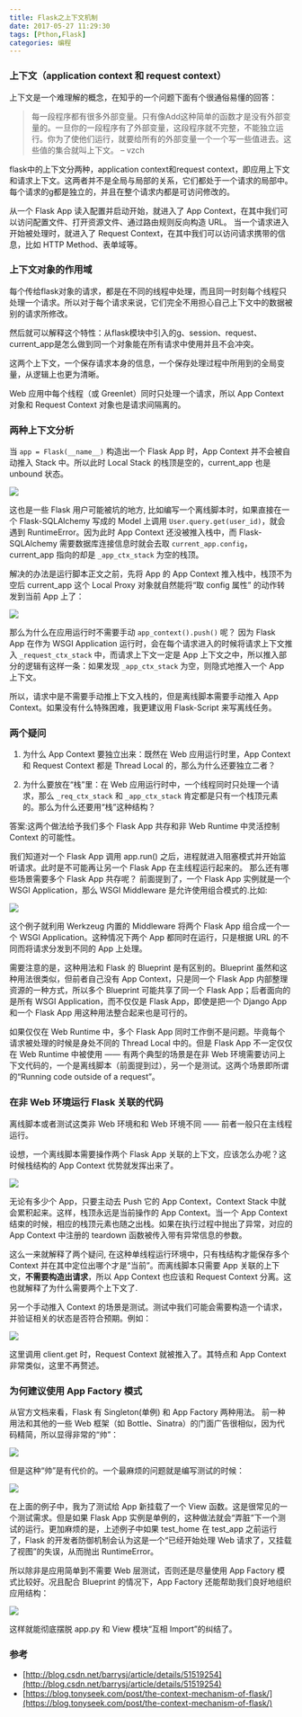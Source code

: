 ```yaml
---
title: Flask之上下文机制
date: 2017-05-27 11:29:30
tags: [Pthon,Flask]
categories: 编程
---
```

### 上下文（application context 和 request context）
上下文是一个难理解的概念，在知乎的一个问题下面有个很通俗易懂的回答：
> 每一段程序都有很多外部变量。只有像Add这种简单的函数才是没有外部变量的。一旦你的一段程序有了外部变量，这段程序就不完整，不能独立运行。你为了使他们运行，就要给所有的外部变量一个一个写一些值进去。这些值的集合就叫上下文。 – vzch

flask中的上下文分两种，application context和request context，即应用上下文和请求上下文。这两者并不是全局与局部的关系，它们都处于一个请求的局部中。每个请求的g都是独立的，并且在整个请求内都是可访问修改的。


从一个 Flask App 读入配置并启动开始，就进入了 App Context，在其中我们可以访问配置文件、打开资源文件、通过路由规则反向构造 URL。
当一个请求进入开始被处理时，就进入了 Request Context，在其中我们可以访问请求携带的信息，比如 HTTP Method、表单域等。

### 上下文对象的作用域
每个传给flask对象的请求，都是在不同的线程中处理，而且同一时刻每个线程只处理一个请求。所以对于每个请求来说，它们完全不用担心自己上下文中的数据被别的请求所修改。

然后就可以解释这个特性：从flask模块中引入的g、session、request、current_app是怎么做到同一个对象能在所有请求中使用并且不会冲突。

这两个上下文，一个保存请求本身的信息，一个保存处理过程中所用到的全局变量，从逻辑上也更为清晰。


 Web 应用中每个线程（或 Greenlet）同时只处理一个请求，所以 App Context 对象和 Request Context 对象也是请求间隔离的。


### 两种上下文分析
当 `app = Flask(__name__)` 构造出一个 Flask App 时，App Context 并不会被自动推入 Stack 中。所以此时 Local Stack 的栈顶是空的，current\_app 也是 unbound 状态。

![](python-flask-context-2017-05-27/1.png)

这也是一些 Flask 用户可能被坑的地方, 比如编写一个离线脚本时，如果直接在一个 Flask-SQLAlchemy 写成的 Model 上调用 `User.query.get(user_id)`，就会遇到 RuntimeError。因为此时 App Context 还没被推入栈中，而 Flask-SQLAlchemy 需要数据库连接信息时就会去取 `current_app.config`，current\_app 指向的却是 `_app_ctx_stack` 为空的栈顶。

解决的办法是运行脚本正文之前，先将 App 的 App Context 推入栈中，栈顶不为空后 current\_app 这个 Local Proxy 对象就自然能将“取 config 属性” 的动作转发到当前 App 上了：

![](python-flask-context-2017-05-27/2.png)

那么为什么在应用运行时不需要手动 `app_context().push()` 呢？
因为 Flask App 在作为 WSGI Application 运行时，会在每个请求进入的时候将请求上下文推入 `_request_ctx_stack` 中，而请求上下文一定是 App 上下文之中，所以推入部分的逻辑有这样一条：如果发现 `_app_ctx_stack` 为空，则隐式地推入一个 App 上下文。

所以，请求中是不需要手动推上下文入栈的，但是离线脚本需要手动推入 App Context。如果没有什么特殊困难，我更建议用 Flask-Script 来写离线任务。

### 两个疑问
1. 为什么 App Context 要独立出来：既然在 Web 应用运行时里，App Context 和 Request Context 都是 Thread Local 的，那么为什么还要独立二者？

2. 为什么要放在“栈”里：在 Web 应用运行时中，一个线程同时只处理一个请求，那么 `_req_ctx_stack` 和 `_app_ctx_stack` 肯定都是只有一个栈顶元素的。那么为什么还要用“栈”这种结构？

答案:这两个做法给予我们多个 Flask App 共存和非 Web Runtime 中灵活控制 Context 的可能性。

我们知道对一个 Flask App 调用 app.run() 之后，进程就进入阻塞模式并开始监听请求。此时是不可能再让另一个 Flask App 在主线程运行起来的。
那么还有哪些场景需要多个 Flask App 共存呢？
前面提到了，一个 Flask App 实例就是一个 WSGI Application，那么 WSGI Middleware 是允许使用组合模式的.比如:

![](python-flask-context-2017-05-27/3.png)

这个例子就利用 Werkzeug 内置的 Middleware 将两个 Flask App 组合成一个一个 WSGI Application。这种情况下两个 App 都同时在运行，只是根据 URL 的不同而将请求分发到不同的 App 上处理。

需要注意的是，这种用法和 Flask 的 Blueprint 是有区别的。Blueprint 虽然和这种用法很类似，但前者自己没有 App Context，只是同一个 Flask App 内部整理资源的一种方式，所以多个 Blueprint 可能共享了同一个 Flask App；后者面向的是所有 WSGI Application，而不仅仅是 Flask App，即使是把一个 Django App 和一个 Flask App 用这种用法整合起来也是可行的。

如果仅仅在 Web Runtime 中，多个 Flask App 同时工作倒不是问题。毕竟每个请求被处理的时候是身处不同的 Thread Local 中的。但是 Flask App 不一定仅仅在 Web Runtime 中被使用 —— 有两个典型的场景是在非 Web 环境需要访问上下文代码的，一个是离线脚本（前面提到过），另一个是测试。这两个场景即所谓的“Running code outside of a request”。

### 在非 Web 环境运行 Flask 关联的代码
离线脚本或者测试这类非 Web 环境和和 Web 环境不同 —— 前者一般只在主线程运行。

设想，一个离线脚本需要操作两个 Flask App 关联的上下文，应该怎么办呢？这时候栈结构的 App Context 优势就发挥出来了。

![](python-flask-context-2017-05-27/4.png)

无论有多少个 App，只要主动去 Push 它的 App Context，Context Stack 中就会累积起来。这样，栈顶永远是当前操作的 App Context。当一个 App Context 结束的时候，相应的栈顶元素也随之出栈。如果在执行过程中抛出了异常，对应的 App Context 中注册的 teardown 函数被传入带有异常信息的参数。

这么一来就解释了两个疑问, 在这种单线程运行环境中，只有栈结构才能保存多个 Context 并在其中定位出哪个才是“当前”。而离线脚本只需要 App 关联的上下文，**不需要构造出请求**，所以 App Context 也应该和 Request Context 分离。这也就解释了为什么需要两个上下文了.

另一个手动推入 Context 的场景是测试。测试中我们可能会需要构造一个请求，并验证相关的状态是否符合预期。例如：

![](python-flask-context-2017-05-27/5.png)

这里调用 client.get 时，Request Context 就被推入了。其特点和 App Context 非常类似，这里不再赘述。

### 为何建议使用 App Factory 模式

从官方文档来看，Flask 有 Singleton(单例) 和 App Factory 两种用法。
前一种用法和其他的一些 Web 框架（如 Bottle、Sinatra）的门面广告很相似，因为代码精简，所以显得非常的“帅”：

![](python-flask-context-2017-05-27/6.png)

但是这种“帅”是有代价的。一个最麻烦的问题就是编写测试的时候：

![](python-flask-context-2017-05-27/7.png)

在上面的例子中，我为了测试给 App 新挂载了一个 View 函数。这是很常见的一个测试需求。但是如果 Flask App 实例是单例的，这种做法就会“弄脏”下一个测试的运行。更加麻烦的是，上述例子中如果 test\_home 在 test\_app 之前运行了，Flask 的开发者防御机制会认为这是一个“已经开始处理 Web 请求了，又挂载了视图”的失误，从而抛出 RuntimeError。

所以除非是应用简单到不需要 Web 层测试，否则还是尽量使用 App Factory 模式比较好。况且配合 Blueprint 的情况下，App Factory 还能帮助我们良好地组织应用结构：

![](python-flask-context-2017-05-27/8.png)

这样就能彻底摆脱 app.py 和 View 模块“互相 Import”的纠结了。


### 参考
* [http://blog.csdn.net/barrysj/article/details/51519254](http://blog.csdn.net/barrysj/article/details/51519254)
* [https://blog.tonyseek.com/post/the-context-mechanism-of-flask/](https://blog.tonyseek.com/post/the-context-mechanism-of-flask/)
